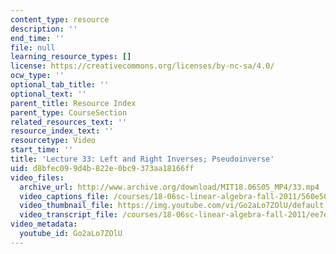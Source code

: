 ```yaml
---
content_type: resource
description: ''
end_time: ''
file: null
learning_resource_types: []
license: https://creativecommons.org/licenses/by-nc-sa/4.0/
ocw_type: ''
optional_tab_title: ''
optional_text: ''
parent_title: Resource Index
parent_type: CourseSection
related_resources_text: ''
resource_index_text: ''
resourcetype: Video
start_time: ''
title: 'Lecture 33: Left and Right Inverses; Pseudoinverse'
uid: d8bfec09-9d4b-822e-0bc9-373aa18166ff
video_files:
  archive_url: http://www.archive.org/download/MIT18.06S05_MP4/33.mp4
  video_captions_file: /courses/18-06sc-linear-algebra-fall-2011/560e50df01915456b93cd6bc809601aa_Go2aLo7ZOlU.vtt
  video_thumbnail_file: https://img.youtube.com/vi/Go2aLo7ZOlU/default.jpg
  video_transcript_file: /courses/18-06sc-linear-algebra-fall-2011/ee7eef71cdb9f25cbe132735a0ee3a4e_Go2aLo7ZOlU.pdf
video_metadata:
  youtube_id: Go2aLo7ZOlU
---
```

